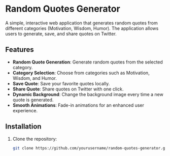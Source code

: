 
# Random Quotes Generator

A simple, interactive web application that generates random quotes from different categories (Motivation, Wisdom, Humor). The application allows users to generate, save, and share quotes on Twitter.

## Features

- **Random Quote Generation**: Generate random quotes from the selected category.
- **Category Selection**: Choose from categories such as Motivation, Wisdom, and Humor.
- **Save Quote**: Save your favorite quotes locally.
- **Share Quote**: Share quotes on Twitter with one click.
- **Dynamic Background**: Change the background image every time a new quote is generated.
- **Smooth Animations**: Fade-in animations for an enhanced user experience.

## Installation

1. Clone the repository:

   ```bash
   git clone https://github.com/yourusername/random-quotes-generator.git
